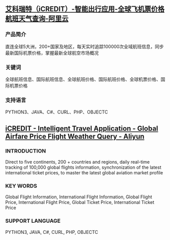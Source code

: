 ## [艾科瑞特（iCREDIT）-智能出行应用-全球飞机票价格航班天气查询-阿里云](https://market.aliyun.com/products/57126001/cmapi032904.html)
### 产品简介
直连全球5大洲，200+国家及地区，每天实时追踪100000次全域航班信息，同步最新国际机票价格，掌握最新全球航空市场概况
### 关键词
全球航班信息、国际航班信息、全球航班价格、国际航班价格、全球机票价格、国际机票价格
### 支持语言
PYTHON3、JAVA、C#、CURL、PHP、OBJECTC
## [iCREDIT - Intelligent Travel Application - Global Airfare Price Flight Weather Query - Aliyun](https://market.aliyun.com/products/57126001/cmapi032904.html)
### INTRODUCTION
Direct to five continents, 200 + countries and regions, daily real-time tracking of 100,000 global flights information, synchronization of the latest international ticket prices, to master the latest global aviation market profile
### KEY WORDS 
Global Flight Information, International Flight Information, Global Flight Price, International Flight Price, Global Ticket Price, International Ticket Price
### SUPPORT LANGUAGE
PYTHON3, JAVA, C#, CURL, PHP, OBJECTC
